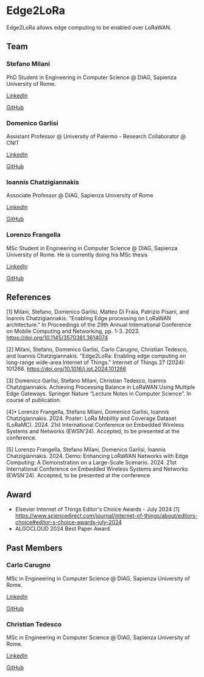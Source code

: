 # Edge2LoRa

Edge2LoRa allows edge computing to be enabled over LoRaWAN.

## Team

### Stefano Milani

PhD Student in Engineering in Computer Science @ DIAG, Sapienza University of Rome.

[LinkedIn](https://www.linkedin.com/in/stefano-milani-561044181/)

[GitHub](https://github.com/StefanoMilani)

### Domenico Garlisi

Assistant Professor @ University of Palermo - Research Collaborator @ CNIT

[LinkedIn](https://www.linkedin.com/in/domenicogarlisi/)

[GitHub](https://github.com/domenico-garlisi)

### Ioannis Chatzigiannakis

Associate Professor @ DIAG, Sapienza University of Rome

[LinkedIn](https://www.linkedin.com/in/ichatz/)

[GitHub](https://github.com/ichatz)

### Lorenzo Frangella

MSc Student in Engineering in Computer Science @ DIAG, Sapienza University of Rome. He is currently doing his MSc thesis

[LinkedIn](https://www.linkedin.com/in/lorenzo-frangella-3492b123b/)

[GitHub](https://github.com/LorenzoFrangella)


## References

[1] Milani, Stefano, Domenico Garlisi, Matteo Di Fraia, Patrizio Pisani, and Ioannis Chatzigiannakis. "Enabling Edge processing on LoRaWAN architecture." In Proceedings of the 29th Annual International Conference on Mobile Computing and Networking, pp. 1-3. 2023. https://doi.org/10.1145/3570361.3614074

[2] Milani, Stefano, Domenico Garlisi, Carlo Carugno, Christian Tedesco, and Ioannis Chatzigiannakis. "Edge2LoRa: Enabling edge computing on long-range wide-area Internet of Things." Internet of Things 27 (2024): 101266. https://doi.org/10.1016/j.iot.2024.101266

[3] Domenico Garlisi, Stefano Milani, Christian Tedesco, Ioannis Chatzigiannakis. Achieving Processing Balance in LoRaWAN Using Multiple Edge Gateways. Springer Nature “Lecture Notes in Computer Science”. In course of publication.

[4]• Lorenzo Frangella, Stefano Milani, Domenico Garlisi, Ioannis Chatzigiannakis. 2024. Poster: LoRa Mobility and Coverage Dataset (LoRaMC). 2024. 21st International Conference on Embedded Wireless Systems and Networks
(EWSN’24). Accepted, to be presented at the conference.

[5] Lorenzo Frangella, Stefano Milani, Domenico Garlisi, Ioannis Chatzigiannakis. 2024. Demo: Enhancing LoRaWAN Networks with Edge Computing: A Demonstration on a Large-Scale Scenario. 2024. 21st International Conference on Embedded Wireless Systems and Networks (EWSN’24). Accepted, to be presented at the conference.


## Award

* Elsevier Internet of Things Editor's Choice Awards - July 2024 [1] https://www.sciencedirect.com/journal/internet-of-things/about/editors-choice#editor-s-choice-awards-july-2024 
* ALGOCLOUD 2024 Best Paper Award.


## Past Members

### Carlo Carugno

MSc in Engineering in Computer Science @ DIAG, Sapienza University of Rome.

[LinkedIn](https://www.linkedin.com/in/carlo-carugno-b50331142/)

[GitHub](https://github.com/carugno)

### Christian Tedesco

MSc in Engineering in Computer Science @ DIAG, Sapienza University of Rome.

[LinkedIn](https://www.linkedin.com/in/christian-tedesco/)

[GitHub](https://github.com/ChriT99)
